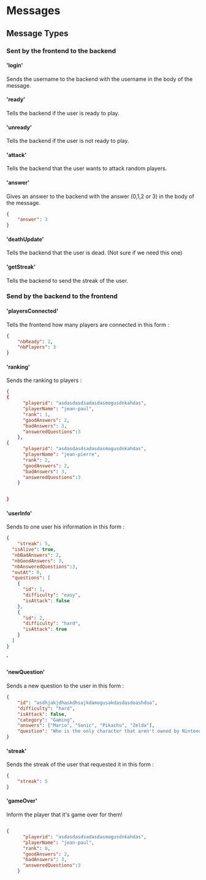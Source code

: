 # Messages

## Message Types
### Sent by the frontend to the backend
#### 'login'
Sends the username to the backend with the username in the body of the message.
#### 'ready'
Tells the backend if the user is ready to play.
#### 'unready'
Tells the backend if the user is not ready to play.
#### 'attack'
Tells the backend that the user wants to attack random players.
#### 'answer'
Gives an answer to the backend with the answer (0,1,2 or 3) in the body of the message.
```json
{
    "answer": 3
}
```
#### 'deathUpdate'
Tells the backend that the user is dead. (Not sure if we need this one)
#### 'getStreak'
Tells the backend to send the streak of the user.


### Send by the backend to the frontend
#### 'playersConnected'
Tells the frontend how many players are connected in this form :
```json
{
    "nbReady": 2,
    "nbPlayers": 3
}
```
#### 'ranking'
Sends the ranking to players :
```json
{
{
      "playerid": "asdasdasdsadasdasmogusdnkahdas",
      "playerName": "jean-paul",
      "rank": 1,
      "goodAnswers": 2,
      "badAnswers": 3,
      "answeredQuestions":3
    },
{
      "playerid": "asdasdasdsadasdasmogusdnkahdas",
      "playerName": "jean-pierre",
      "rank": 2,
      "goodAnswers": 2,
      "badAnswers": 3,
      "answeredQuestions":3
    }


}
```
#### 'userInfo'
Sends to one user his information in this form :
```json
{
    "streak": 5,
  "isAlive": true,
  "nbBadAnswers": 2,
  "nbGoodAnswers": 3,
  "nbAnsweredQuestions":3,
  "outAt": 0,
  "questions": [
    {
      "id": 1,
      "difficulty": "easy",
      "isAttack": false
    },
    {
      "id": 2,
      "difficulty": "hard",
      "isAttack": true
    }
  ]
}
```
'
#### 'newQuestion'
Sends a new question to the user in this form :
```json
{
    "id": "asdhjakjdhaskdhsajkdamogusakdasdasdoashdoa",
    "difficulty": "hard",
    "isAttack": false,
    "category": "Gaming",
    "answers": ["Mario", "Sonic", "Pikachu", "Zelda"],
    "question": "Who is the only character that aren't owned by Nintendo?"
}
```
#### 'streak'
Sends the streak of the user that requested it in this form :
```json
{
    "streak": 5
}
```
#### 'gameOver'
Inform the player that it's game over for them!
```json

{
      "playerid": "asdasdasdsadasdasmogusdnkahdas",
      "playerName": "jean-paul",
      "rank": 0,
      "goodAnswers": 2,
      "badAnswers": 3,
      "answeredQuestions":3
    }


```
